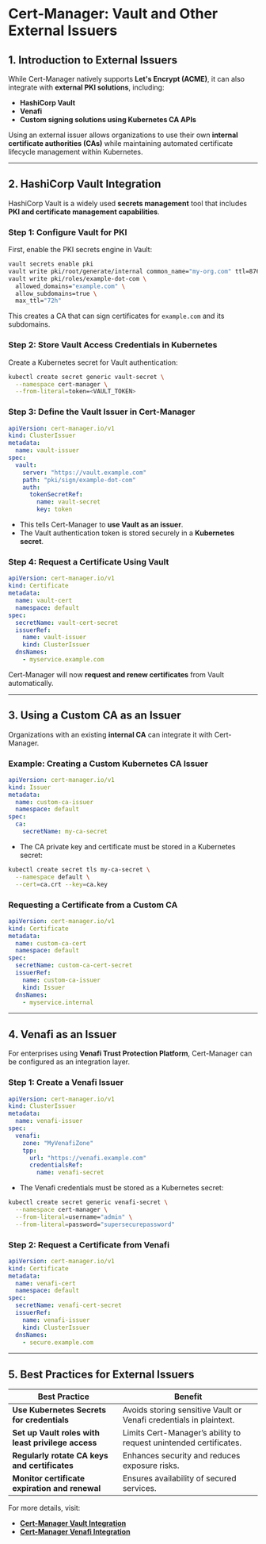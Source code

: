 # Cert-Manager: Vault and Other External Issuers

## **1. Introduction to External Issuers**
While Cert-Manager natively supports **Let's Encrypt (ACME)**, it can also integrate with **external PKI solutions**, including:
- **HashiCorp Vault**
- **Venafi**
- **Custom signing solutions using Kubernetes CA APIs**

Using an external issuer allows organizations to use their own **internal certificate authorities (CAs)** while maintaining automated certificate lifecycle management within Kubernetes.

---

## **2. HashiCorp Vault Integration**
HashiCorp Vault is a widely used **secrets management** tool that includes **PKI and certificate management capabilities**.

### **Step 1: Configure Vault for PKI**
First, enable the PKI secrets engine in Vault:
```sh
vault secrets enable pki
vault write pki/root/generate/internal common_name="my-org.com" ttl=87600h
vault write pki/roles/example-dot-com \
  allowed_domains="example.com" \
  allow_subdomains=true \
  max_ttl="72h"
```
This creates a CA that can sign certificates for `example.com` and its subdomains.

### **Step 2: Store Vault Access Credentials in Kubernetes**
Create a Kubernetes secret for Vault authentication:
```sh
kubectl create secret generic vault-secret \
  --namespace cert-manager \
  --from-literal=token=<VAULT_TOKEN>
```

### **Step 3: Define the Vault Issuer in Cert-Manager**
```yaml
apiVersion: cert-manager.io/v1
kind: ClusterIssuer
metadata:
  name: vault-issuer
spec:
  vault:
    server: "https://vault.example.com"
    path: "pki/sign/example-dot-com"
    auth:
      tokenSecretRef:
        name: vault-secret
        key: token
```
- This tells Cert-Manager to **use Vault as an issuer**.
- The Vault authentication token is stored securely in a **Kubernetes secret**.

### **Step 4: Request a Certificate Using Vault**
```yaml
apiVersion: cert-manager.io/v1
kind: Certificate
metadata:
  name: vault-cert
  namespace: default
spec:
  secretName: vault-cert-secret
  issuerRef:
    name: vault-issuer
    kind: ClusterIssuer
  dnsNames:
    - myservice.example.com
```
Cert-Manager will now **request and renew certificates** from Vault automatically.

---

## **3. Using a Custom CA as an Issuer**
Organizations with an existing **internal CA** can integrate it with Cert-Manager.

### **Example: Creating a Custom Kubernetes CA Issuer**
```yaml
apiVersion: cert-manager.io/v1
kind: Issuer
metadata:
  name: custom-ca-issuer
  namespace: default
spec:
  ca:
    secretName: my-ca-secret
```
- The CA private key and certificate must be stored in a Kubernetes secret:
```sh
kubectl create secret tls my-ca-secret \
  --namespace default \
  --cert=ca.crt --key=ca.key
```

### **Requesting a Certificate from a Custom CA**
```yaml
apiVersion: cert-manager.io/v1
kind: Certificate
metadata:
  name: custom-ca-cert
  namespace: default
spec:
  secretName: custom-ca-cert-secret
  issuerRef:
    name: custom-ca-issuer
    kind: Issuer
  dnsNames:
    - myservice.internal
```

---

## **4. Venafi as an Issuer**
For enterprises using **Venafi Trust Protection Platform**, Cert-Manager can be configured as an integration layer.

### **Step 1: Create a Venafi Issuer**
```yaml
apiVersion: cert-manager.io/v1
kind: ClusterIssuer
metadata:
  name: venafi-issuer
spec:
  venafi:
    zone: "MyVenafiZone"
    tpp:
      url: "https://venafi.example.com"
      credentialsRef:
        name: venafi-secret
```
- The Venafi credentials must be stored as a Kubernetes secret:
```sh
kubectl create secret generic venafi-secret \
  --namespace cert-manager \
  --from-literal=username="admin" \
  --from-literal=password="supersecurepassword"
```

### **Step 2: Request a Certificate from Venafi**
```yaml
apiVersion: cert-manager.io/v1
kind: Certificate
metadata:
  name: venafi-cert
  namespace: default
spec:
  secretName: venafi-cert-secret
  issuerRef:
    name: venafi-issuer
    kind: ClusterIssuer
  dnsNames:
    - secure.example.com
```

---

## **5. Best Practices for External Issuers**
| Best Practice | Benefit |
|--------------|---------|
| **Use Kubernetes Secrets for credentials** | Avoids storing sensitive Vault or Venafi credentials in plaintext. |
| **Set up Vault roles with least privilege access** | Limits Cert-Manager’s ability to request unintended certificates. |
| **Regularly rotate CA keys and certificates** | Enhances security and reduces exposure risks. |
| **Monitor certificate expiration and renewal** | Ensures availability of secured services. |

For more details, visit:
- **[Cert-Manager Vault Integration](https://cert-manager.io/docs/configuration/vault/)**
- **[Cert-Manager Venafi Integration](https://cert-manager.io/docs/configuration/venafi/)**

